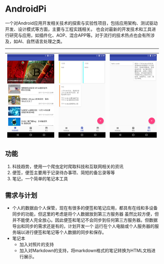 AndroidPi
==================

一个对Android应用开发相关技术的探索与实验性项目，包括应用架构、测试驱动开发、设计模式等方面，主要与工程实践相关。
也会对最新的开发技术和工具进行研究与应用，如插件化、AOP、混合APP等。对于流行的技术热点也会有所涉及，如AI、自然语言处理之类。

------------------------------
![androidpi-tech](docs/imgs/androidpi-tech.png) | ![androidpi-memo](docs/imgs/androidpi-memo.png) | ![androidpi-note](docs/imgs/androidpi-note.png)
---------|--------|-----------

## 功能
1. 科技趋势，使用一个爬虫定时爬取科技和互联网相关的资讯
2. 便签，便签主要用于记录待办事项、简短的备忘录等等
3. 笔记，一个简单的笔记本工具

## 需求与计划
- 个人的数据由个人保管，现在有很多的便签和笔记应用，都具有在线和多设备同步的功能，但这里的考虑是将个人数据放到第三方服务器
虽然比较方便，但并不能使人完全放心。因此便签和笔记不会同步到任何第三方服务器。但数据导出和同步的需求还是有的，计划开发一个
运行在个人电脑或个人服务器的服务端以进行便签和笔记等个人数据的同步和保存。
- 笔记本
    + 加入对照片的支持
    + 加入对Markdown的支持，将markdown格式的笔记转换为HTML文档进行展示。

